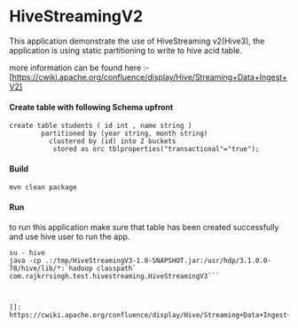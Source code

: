 # HiveStreamingV2
This application demonstrate the use of HiveStreaming v2(Hive3), the application is using static partitioning to write to hive acid table.

more information can be found here :- [https://cwiki.apache.org/confluence/display/Hive/Streaming+Data+Ingest+V2]

#### Create table with following Schema upfront
```   
create table students ( id int , name string )
        partitioned by (year string, month string)
          clustered by (id) into 2 buckets
           stored as orc tblproperties("transactional"="true");
```

#### Build
``
mvn clean package
``

#### Run 
to run this application make sure that table has been created successfully and use hive user to run the app.


```$xslt
su - hive
java -cp .:/tmp/HiveStreamingV3-1.0-SNAPSHOT.jar:/usr/hdp/3.1.0.0-78/hive/lib/*:`hadoop classpath` com.rajkrrsingh.test.hivestreaming.HiveStreamingV3```



[]: https://cwiki.apache.org/confluence/display/Hive/Streaming+Data+Ingest+V2
